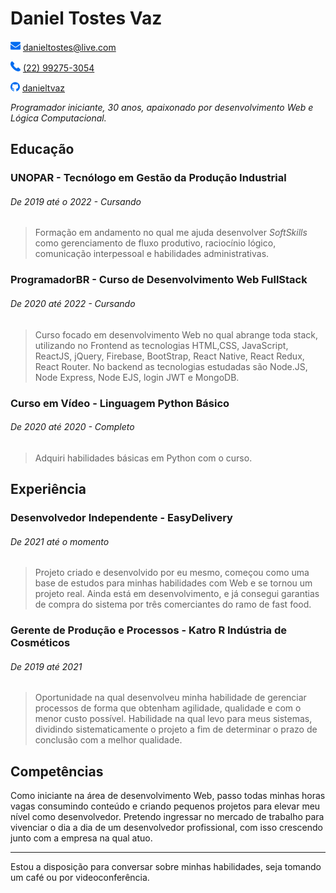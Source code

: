 # Daniel Tostes Vaz

![mail](./img/mail.png) [danieltostes@live.com ]()

![phone](./img/phone.png) [(22) 99275-3054](https://www.linkedin.com/in/danieltvaz/)

![github](./img/github.png) [danieltvaz](https://github.com/danieltvaz)

_Programador iniciante, 30 anos, apaixonado por desenvolvimento Web e Lógica Computacional._

## Educação

### UNOPAR - Tecnólogo em Gestão da Produção Industrial

###### _De 2019 até o 2022 - Cursando_

> Formação em andamento no qual me ajuda desenvolver _SoftSkills_ como gerenciamento de fluxo produtivo, raciocínio lógico, comunicação interpessoal e habilidades administrativas.

### ProgramadorBR - Curso de Desenvolvimento Web FullStack

###### _De 2020 até 2022 - Cursando_

> Curso focado em desenvolvimento Web no qual abrange toda stack, utilizando no Frontend as tecnologias HTML,CSS, JavaScript, ReactJS, jQuery, Firebase, BootStrap, React Native, React Redux, React Router. No backend as tecnologias estudadas são Node.JS, Node Express, Node EJS, login JWT e MongoDB.

### Curso em Vídeo - Linguagem Python Básico

###### _De 2020 até 2020 - Completo_

> Adquiri habilidades básicas em Python com o curso.

## Experiência

### Desenvolvedor Independente - EasyDelivery

###### _De 2021 até o momento_

> Projeto criado e desenvolvido por eu mesmo, começou como uma base de estudos para minhas habilidades com Web e se tornou um projeto real. Ainda está em desenvolvimento, e já consegui garantias de compra do sistema por três comerciantes do ramo de fast food.

### Gerente de Produção e Processos - Katro R Indústria de Cosméticos

###### _De 2019 até 2021_

> Oportunidade na qual desenvolveu minha habilidade de gerenciar processos de forma que obtenham agilidade, qualidade e com o menor custo possível. Habilidade na qual levo para meus sistemas, dividindo sistematicamente o projeto a fim de determinar o prazo de conclusão com a melhor qualidade.

## Competências

Como iniciante na área de desenvolvimento Web, passo todas minhas horas vagas consumindo conteúdo e criando pequenos projetos para elevar meu nível como desenvolvedor. Pretendo ingressar no mercado de trabalho para vivenciar o dia a dia de um desenvolvedor profissional, com isso crescendo junto com a empresa na qual atuo.

---

Estou a disposição para conversar sobre minhas habilidades, seja tomando um café ou por videoconferência.
